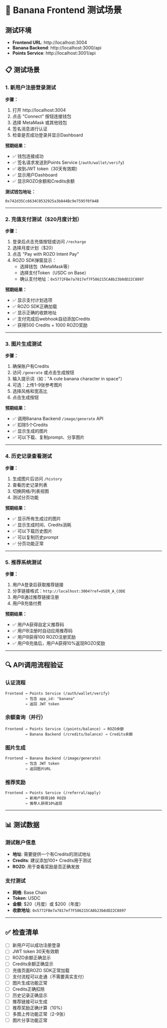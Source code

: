 # 🧪 Banana Frontend 测试场景

## 测试环境
- **Frontend URL**: http://localhost:3004
- **Banana Backend**: http://localhost:3000/api
- **Points Service**: http://localhost:3001/api

## 📋 测试场景

### 1. 新用户注册登录测试
**步骤：**
1. 打开 http://localhost:3004
2. 点击 "Connect" 按钮连接钱包
3. 选择 MetaMask 或其他钱包
4. 签名消息进行认证
5. 检查是否成功登录并显示Dashboard

**预期结果：**
- ✅ 钱包连接成功
- ✅ 签名请求发送到Points Service (`/auth/wallet/verify`)
- ✅ 收到JWT token（30天有效期）
- ✅ 显示用户Dashboard
- ✅ 显示ROZO余额和Credits余额

**测试钱包地址：**
```
0x742d35Cc6634C0532925a3b844Bc9e7595f0fA4B
```

---

### 2. 充值支付测试（$20月度计划）
**步骤：**
1. 登录后点击充值按钮或访问 `/recharge`
2. 选择月度计划（$20）
3. 点击 "Pay with ROZO Intent Pay"
4. ROZO SDK弹窗显示：
   - 选择钱包（MetaMask等）
   - 选择支付Token（USDC on Base）
   - 确认支付地址：`0x5772FBe7a7817ef7F586215CA8b23b8dD22C8897`

**预期结果：**
- ✅ 显示支付计划选项
- ✅ ROZO SDK正确加载
- ✅ 显示正确的收款地址
- ✅ 支付完成后webhook自动添加Credits
- ✅ 获得500 Credits + 1000 ROZO奖励

---

### 3. 图片生成测试
**步骤：**
1. 确保账户有Credits
2. 访问 `/generate` 或点击生成按钮
3. 输入提示词（如："A cute banana character in space"）
4. 可选：上传1-9张参考图片
5. 选择风格和宽高比
6. 点击生成按钮

**预期结果：**
- ✅ 调用Banana Backend `/image/generate` API
- ✅ 扣除5个Credits
- ✅ 显示生成的图片
- ✅ 可以下载、复制prompt、分享图片

---

### 4. 历史记录查看测试
**步骤：**
1. 生成图片后访问 `/history`
2. 查看历史记录列表
3. 切换网格/列表视图
4. 测试分页功能

**预期结果：**
- ✅ 显示所有生成过的图片
- ✅ 显示生成时间、Credits消耗
- ✅ 可以下载历史图片
- ✅ 可以复制历史prompt
- ✅ 分页功能正常

---

### 5. 推荐系统测试
**步骤：**
1. 用户A登录后获取推荐链接
2. 分享链接格式：`http://localhost:3004?ref=USER_A_CODE`
3. 用户B通过推荐链接注册
4. 用户B充值付费

**预期结果：**
- ✅ 用户A获得自定义推荐码
- ✅ 用户B注册时自动应用推荐码
- ✅ 用户B获得100 ROZO注册奖励
- ✅ 用户B充值后，用户A获得10%返现ROZO奖励

---

## 🔍 API调用流程验证

### 认证流程
```
Frontend → Points Service (/auth/wallet/verify)
         → 包含 app_id: "banana"
         → 返回 JWT token
```

### 余额查询（并行）
```
Frontend → Points Service (/points/balance) → ROZO余额
         → Banana Backend (/credits/balance) → Credits余额
```

### 图片生成
```
Frontend → Banana Backend (/image/generate)
         → 包含 JWT token
         → 返回图片URL
```

### 推荐奖励
```
Frontend → Points Service (/referral/apply)
         → 新用户获得100 ROZO
         → 推荐人获得10%返现
```

---

## 📊 测试数据

### 测试账户信息
- **地址**: 需要提供一个有Credits的测试地址
- **Credits**: 建议添加100+ Credits用于测试
- **ROZO**: 用于查看奖励是否正确发放

### 支付测试
- **网络**: Base Chain
- **Token**: USDC
- **金额**: $20（月度）或 $200（年度）
- **收款地址**: `0x5772FBe7a7817ef7F586215CA8b23b8dD22C8897`

---

## ✅ 检查清单

- [ ] 新用户可以成功注册登录
- [ ] JWT token 30天有效期
- [ ] ROZO余额正确显示
- [ ] Credits余额正确显示
- [ ] 充值页面ROZO SDK正常加载
- [ ] 支付流程可以走通（不需要真实支付）
- [ ] 图片生成功能正常
- [ ] Credits正确扣除
- [ ] 历史记录正确显示
- [ ] 推荐链接可以生成
- [ ] 推荐奖励正确计算（10%）
- [ ] 多图上传功能正常（2-9张）
- [ ] 图片分享功能正常
